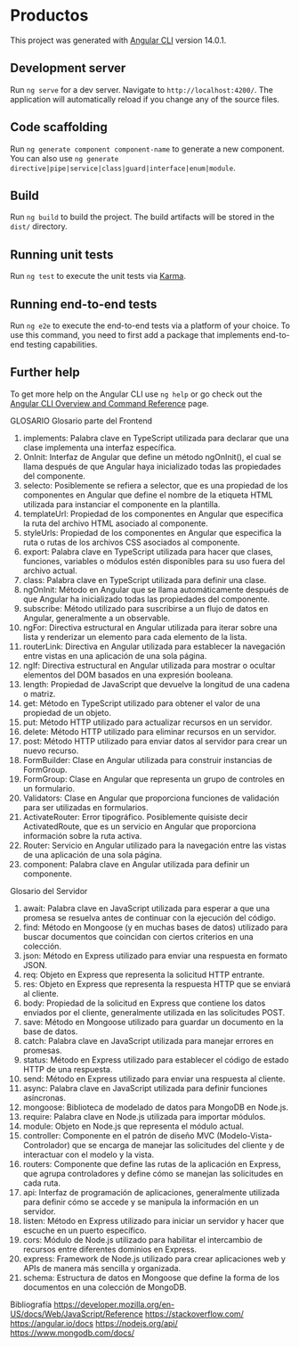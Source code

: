 # Productos

This project was generated with [Angular CLI](https://github.com/angular/angular-cli) version 14.0.1.

## Development server

Run `ng serve` for a dev server. Navigate to `http://localhost:4200/`. The application will automatically reload if you change any of the source files.

## Code scaffolding

Run `ng generate component component-name` to generate a new component. You can also use `ng generate directive|pipe|service|class|guard|interface|enum|module`.

## Build

Run `ng build` to build the project. The build artifacts will be stored in the `dist/` directory.

## Running unit tests

Run `ng test` to execute the unit tests via [Karma](https://karma-runner.github.io).

## Running end-to-end tests

Run `ng e2e` to execute the end-to-end tests via a platform of your choice. To use this command, you need to first add a package that implements end-to-end testing capabilities.

## Further help

To get more help on the Angular CLI use `ng help` or go check out the [Angular CLI Overview and Command Reference](https://angular.io/cli) page.


GLOSARIO
Glosario parte del Frontend
1.	implements: Palabra clave en TypeScript utilizada para declarar que una clase implementa una interfaz específica.
2.	OnInit: Interfaz de Angular que define un método ngOnInit(), el cual se llama después de que Angular haya inicializado todas las propiedades del componente.
3.	selecto: Posiblemente se refiera a selector, que es una propiedad de los componentes en Angular que define el nombre de la etiqueta HTML utilizada para instanciar el componente en la plantilla.
4.	templateUrl: Propiedad de los componentes en Angular que especifica la ruta del archivo HTML asociado al componente.
5.	styleUrls: Propiedad de los componentes en Angular que especifica la ruta o rutas de los archivos CSS asociados al componente.
6.	export: Palabra clave en TypeScript utilizada para hacer que clases, funciones, variables o módulos estén disponibles para su uso fuera del archivo actual.
7.	class: Palabra clave en TypeScript utilizada para definir una clase.
8.	ngOnInit: Método en Angular que se llama automáticamente después de que Angular ha inicializado todas las propiedades del componente.
9.	subscribe: Método utilizado para suscribirse a un flujo de datos en Angular, generalmente a un observable.
10.	ngFor: Directiva estructural en Angular utilizada para iterar sobre una lista y renderizar un elemento para cada elemento de la lista.
11.	routerLink: Directiva en Angular utilizada para establecer la navegación entre vistas en una aplicación de una sola página.
12.	ngIf: Directiva estructural en Angular utilizada para mostrar o ocultar elementos del DOM basados en una expresión booleana.
13.	length: Propiedad de JavaScript que devuelve la longitud de una cadena o matriz.
14.	get: Método en TypeScript utilizado para obtener el valor de una propiedad de un objeto.
15.	put: Método HTTP utilizado para actualizar recursos en un servidor.
16.	delete: Método HTTP utilizado para eliminar recursos en un servidor.
17.	post: Método HTTP utilizado para enviar datos al servidor para crear un nuevo recurso.
18.	FormBuilder: Clase en Angular utilizada para construir instancias de FormGroup.
19.	FormGroup: Clase en Angular que representa un grupo de controles en un formulario.
20.	Validators: Clase en Angular que proporciona funciones de validación para ser utilizadas en formularios.
21.	ActivateRouter: Error tipográfico. Posiblemente quisiste decir ActivatedRoute, que es un servicio en Angular que proporciona información sobre la ruta activa.
22.	Router: Servicio en Angular utilizado para la navegación entre las vistas de una aplicación de una sola página.
23.	component: Palabra clave en Angular utilizada para definir un componente.


Glosario del Servidor
1.	await: Palabra clave en JavaScript utilizada para esperar a que una promesa se resuelva antes de continuar con la ejecución del código.
2.	find: Método en Mongoose (y en muchas bases de datos) utilizado para buscar documentos que coincidan con ciertos criterios en una colección.
3.	json: Método en Express utilizado para enviar una respuesta en formato JSON.
4.	req: Objeto en Express que representa la solicitud HTTP entrante.
5.	res: Objeto en Express que representa la respuesta HTTP que se enviará al cliente.
6.	body: Propiedad de la solicitud en Express que contiene los datos enviados por el cliente, generalmente utilizada en las solicitudes POST.
7.	save: Método en Mongoose utilizado para guardar un documento en la base de datos.
8.	catch: Palabra clave en JavaScript utilizada para manejar errores en promesas.
9.	status: Método en Express utilizado para establecer el código de estado HTTP de una respuesta.
10.	send: Método en Express utilizado para enviar una respuesta al cliente.
11.	async: Palabra clave en JavaScript utilizada para definir funciones asíncronas.
12.	mongoose: Biblioteca de modelado de datos para MongoDB en Node.js.
13.	require: Palabra clave en Node.js utilizada para importar módulos.
14.	module: Objeto en Node.js que representa el módulo actual.
15.	controller: Componente en el patrón de diseño MVC (Modelo-Vista-Controlador) que se encarga de manejar las solicitudes del cliente y de interactuar con el modelo y la vista.
16.	routers: Componente que define las rutas de la aplicación en Express, que agrupa controladores y define cómo se manejan las solicitudes en cada ruta.
17.	api: Interfaz de programación de aplicaciones, generalmente utilizada para definir cómo se accede y se manipula la información en un servidor.
18.	listen: Método en Express utilizado para iniciar un servidor y hacer que escuche en un puerto específico.
19.	cors: Módulo de Node.js utilizado para habilitar el intercambio de recursos entre diferentes dominios en Express.
20.	express: Framework de Node.js utilizado para crear aplicaciones web y APIs de manera más sencilla y organizada.
21.	schema: Estructura de datos en Mongoose que define la forma de los documentos en una colección de MongoDB.

Bibliografía
 https://developer.mozilla.org/en-US/docs/Web/JavaScript/Reference
https://stackoverflow.com/
https://angular.io/docs
https://nodejs.org/api/
https://www.mongodb.com/docs/



